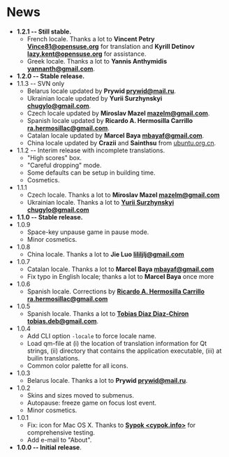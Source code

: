 # News #
  * **1.2.1 -- Still stable.**
    * French locale. Thanks a lot to **Vincent Petry <Vince81@opensuse.org>** for translation and **Kyrill Detinov <lazy.kent@opensuse.org>** for assistance.
    * Greek locale. Thanks a lot to **Yannis Anthymidis <yannanth@gmail.com>**.
  * **1.2.0 -- Stable release.**
  * 1.1.3 -- SVN only
    * Belarus locale updated by **Prywid <prywid@mail.ru>**.
    * Ukrainian locale updated by **Yurii Surzhynskyi <chugylo@gmail.com>**.
    * Czech locale updated by **Miroslav Mazel <mazelm@gmail.com>**.
    * Spanish locale updated by **Ricardo A. Hermosilla Carrillo <ra.hermosillac@gmail.com>**.
    * Catalan locale updated by **Marcel Baya <mbayaf@gmail.com>**.
    * China locale updated by **Crazii** and **Sainthsu** from [ubuntu.org.cn](http://ubuntu.org.cn).
  * 1.1.2 -- Interim release with incomplete translations.
    * "High scores" box.
    * "Careful dropping" mode.
    * Some defaults can be setup in building time.
    * Cosmetics.
  * 1.1.1
    * Czech locale. Thanks a lot to **Miroslav Mazel <mazelm@gmail.com>**
    * Ukrainian locale. Thanks a lot to **[Yurii Surzhynskyi <chugylo@gmail.com>](http://code.google.com/u/chugylo/)**
  * **1.1.0 -- Stable release.**
  * 1.0.9
    * Space-key unpause game in pause mode.
    * Minor cosmetics.
  * 1.0.8
    * China locale. Thanks a lot to **Jie Luo <lililjlj@gmail.com>**
  * 1.0.7
    * Catalan locale. Thanks a lot to **Marcel Baya <mbayaf@gmail.com>**
    * Fix typo in English locale; thanks a lot to **Marcel Baya** once more
  * 1.0.6
    * Spanish locale. Corrections by **[Ricardo A. Hermosilla Carrillo <ra.hermosillac@gmail.com>](http://gravatar.com/estigmaurbano)**
  * 1.0.5
    * Spanish locale. Thanks a lot to **[Tobias Diaz Diaz-Chiron <tobias.deb@gmail.com>](http://crysol.org/en/user/8)**.
  * 1.0.4
    * Add CLI option `-locale` to force locale name.
    * Load qm-file at (i) the location of translation information for Qt strings, (ii) directory that contains the application executable, (iii) at builin translations.
    * Common color palette for all icons.
  * 1.0.3
    * Belarus locale. Thanks a lot to **Prywid <prywid@mail.ru>**.
  * 1.0.2
    * Skins and sizes moved to submenus.
    * Autopause: freeze game on focus lost event.
    * Minor cosmetics.
  * 1.0.1
    * Fix: icon for Mac OS X. Thanks to **[Sypok <cypok.info>](http://cypok.info)** for comprehensive testing.
    * Add e-mail to "About".
  * **1.0.0 -- Initial release**.